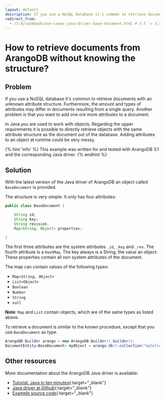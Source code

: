```yaml
---
layout: default
description: If you use a NoSQL database it's common to retrieve documents with an unknown attribute structure
redirect_from:
  - /3.8/cookbook/use-cases-java-driver-base-document.html # 3.5 -> 3.5
---
```

How to retrieve documents from ArangoDB without knowing the structure?
======================================================================

Problem
-------

If you use a NoSQL database it's common to retrieve documents with an unknown
attribute structure. Furthermore, the amount and types of attributes may differ
in documents resulting from a single query. Another problem is that you want to
add one ore more attributes to a document.

In Java you are used to work with objects. Regarding the upper requirements it
is possible to directly retrieve objects with the same attribute structure as
the document out of the database. Adding attributes to an object at runtime
could be very messy.

{% hint 'info' %}
This example was written for and tested with ArangoDB 3.1 and the corresponding
Java driver.
{% endhint %}

Solution
--------

With the latest version of the Java driver of ArangoDB an object called
`BaseDocument` is provided.

The structure is very simple: It only has four attributes:

```java
public class BaseDocument {

    String id;
    String key;
    String revision;
    Map<String, Object> properties;

}
```

The first three attributes are the system attributes `_id`, `_key` and `_rev`.
The fourth attribute is a `HashMap`. The key always is a String, the value an
object. These properties contain all non system attributes of the document.

The map can contain values of the following types:

- `Map<String, Object>`
- `List<Object>`
- `Boolean`
- `Number`
- `String`
- `null`

**Note**: `Map` and `List` contain objects, which are of the same types as
listed above.

To retrieve a document is similar to the known procedure, except that you use
`BaseDocument` as type.

```java
ArangoDB.Builder arango = new ArangoDB.Builder().builder();
DocumentEntity<BaseDocument> myObject = arango.db().collection("myCollection").getDocument("myDocumentKey", BaseDocument.class);
```

Other resources
---------------

More documentation about the ArangoDB Java driver is available:

- [Tutorial: Java in ten minutes](https://www.arangodb.com/tutorials/tutorial-sync-java-driver/){:target="_blank"}
- [Java driver at Github](https://github.com/arangodb/arangodb-java-driver){:target="_blank"}
- [Example source code](https://github.com/arangodb/arangodb-java-driver/tree/master/src/test/java/com/arangodb/example){:target="_blank"}
